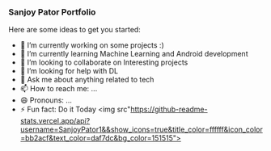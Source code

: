 ### Sanjoy Pator Portfolio



Here are some ideas to get you started:

- 🔭 I’m currently working on some projects :)
- 🌱 I’m currently learning Machine Learning and Android development
- 👯 I’m looking to collaborate on Interesting projects
- 🤔 I’m looking for help with DL
- 💬 Ask me about anything related to tech
- 📫 How to reach me: ...
- 😄 Pronouns: ...
- ⚡ Fun fact: Do it Today
<img src"https://github-readme-stats.vercel.app/api?username=SanjoyPator1&&show_icons=true&title_color=ffffff&icon_color=bb2acf&text_color=daf7dc&bg_color=151515">
